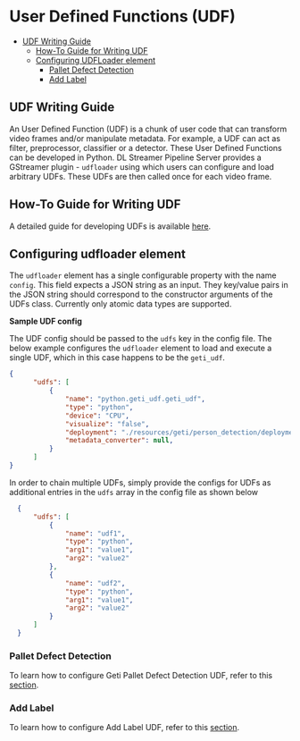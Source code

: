 # User Defined Functions (UDF)

* [UDF Writing Guide](#udf-writing-guide)
    - [How-To Guide for Writing UDF](#how-to-guide-for-writing-udf)
    - [Configuring UDFLoader element](#configuring-udfloader-element)
      - [Pallet Defect Detection](#pallet-defect-detection)
      - [Add Label](#add-label)

## UDF Writing Guide
An User Defined Function (UDF) is a chunk of user code that can transform video frames and/or manipulate metadata. For example, a UDF can act as filter, preprocessor, classifier or a detector. These User Defined Functions can be developed in Python. DL Streamer Pipeline Server provides a GStreamer plugin - `udfloader` using which users can configure and load arbitrary UDFs. These UDFs are then called once for each video frame.

## How-To Guide for Writing UDF
A detailed guide for developing UDFs is available [here](./UDF_writing_guide).

##  Configuring udfloader element
The `udfloader` element has a single configurable property with the name `config`. This field expects a JSON string as an input. They key/value pairs in the JSON string should correspond to the constructor arguments of the UDFs class. Currently only atomic data types are supported.

**Sample UDF config**</br>

The UDF config should be passed to the `udfs` key in the config file. The below example configures the `udfloader` element to load and execute a single UDF, which in this case happens to be the `geti_udf`.

  ```json
  {
        "udfs": [
            {
                "name": "python.geti_udf.geti_udf",
                "type": "python",
                "device": "CPU",
                "visualize": "false",
                "deployment": "./resources/geti/person_detection/deployment",
                "metadata_converter": null,
            }
        ]
  }
  ```
  In order to chain multiple UDFs, simply provide the configs for UDFs as additional entries in the `udfs` array in the config file as shown below
  ``` json
    {
        "udfs": [
            {
                "name": "udf1",
                "type": "python",
                "arg1": "value1",
                "arg2": "value2"
            },
            {
                "name": "udf2",
                "type": "python",
                "arg1": "value1",
                "arg2": "value2"
            }
        ]
    }
  ```

<!-- ### Anomalib
To learn about Anomalib and how to configure Anomalib UDF, refer to this [section](./configuring_udfloader.md#anomalib). -->

### Pallet Defect Detection
To learn how to configure Geti Pallet Defect Detection UDF, refer to this [section](./configuring_udfloader.md#pallet-defect-detection).

### Add Label
To learn how to configure Add Label UDF, refer to this [section](./configuring_udfloader.md#add-label).

<!--hide_directive
```{toctree}
:maxdepth: 5
:hidden:
UDF_writing_guide.md
configuring_udfloader.md
```
hide_directive-->
